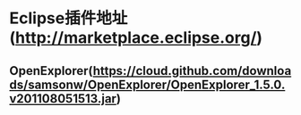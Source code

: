 # Eclipse插件地址(http://marketplace.eclipse.org/)

## OpenExplorer(https://cloud.github.com/downloads/samsonw/OpenExplorer/OpenExplorer_1.5.0.v201108051513.jar)


